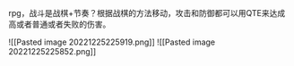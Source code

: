 rpg，战斗是战棋+节奏？根据战棋的方法移动，攻击和防御都可以用QTE来达成高或者普通或者失败的伤害。


![[Pasted image 20221225225919.png]]
![[Pasted image 20221225225852.png]]